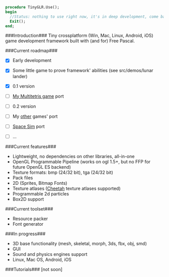 ```pascal
procedure TinyGLR.Use();
begin
  //Status: nothing to use right now, it's in deep development, come back later.
  Exit();
end;
```

###Introduction###
Tiny crossplatform (Win, Mac, Linux, Android, iOS) game development framework built with (and for) Free Pascal.

###Current roadmap###
 - [x] Early development
 - [x] Some little game to prove framework' abilities (see src/demos/lunar lander)
 - [x] 0.1 version 
 - [ ] [My Multitetris game](https://github.com/perfectdaemon/glr/tree/master/src/demos/Project%20MutilTetris) port 
 - [ ] 0.2 version 
 - [ ] My [other](https://github.com/perfectdaemon/glr/tree/master/src/demos) games' port 
 - [ ] [Space Sim](https://github.com/perfectdaemon/space-sim) port
 - [ ] ...


###Current features###
* Lightweight, no dependencies on other libraries, all-in-one
* OpenGL Programmable Pipeline (works on ogl 1.5+, but no FFP for future OpenGL ES backend)
* Texture formats: bmp (24/32 bit), tga (24/32 bit)
* Pack files
* 2D (Sprites, Bitmap Fonts)
* Texture atlases ([Cheetah](https://github.com/scriptum/Cheetah-Texture-Packer) texture atlases supported)
* Programmable 2d particles
* Box2D support

###Current toolset###
* Resource packer
* Font generator

###In progress###

* 3D base functionality (mesh, skeletal, morph, 3ds, fbx, obj, smd)
* GUI
* Sound and physics engines support
* Linux, Mac OS, Android, iOS

###Tutorials###
[not soon]

